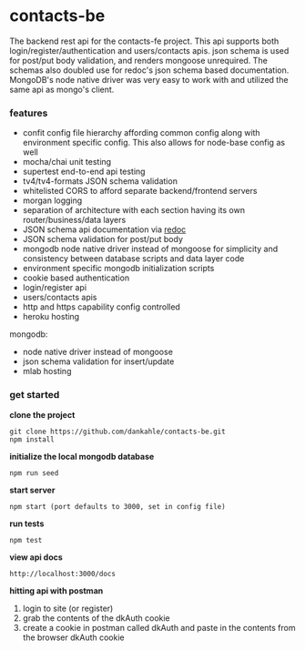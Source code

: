 # contacts-be  

The backend rest api for the contacts-fe project. This api supports both login/register/authentication and users/contacts apis. json schema is used for post/put body validation, and renders mongoose unrequired. The schemas also doubled use for redoc's json schema based documentation. MongoDB's node native driver was very easy to work with and utilized the same api as mongo's client. 

### features
* confit config file hierarchy affording common config along with environment specific config. This also allows for node-base config as well
* mocha/chai unit testing 
* supertest end-to-end api testing
* tv4/tv4-formats JSON schema validation
* whitelisted CORS to afford separate backend/frontend servers
* morgan logging
* separation of architecture with each section having its own router/business/data layers
* JSON schema api documentation via [redoc](https://github.com/Rebilly/ReDoc)
* JSON schema validation for post/put body
* mongodb node native driver instead of mongoose for simplicity and consistency between database scripts and data layer code
* environment specific mongodb initialization scripts
* cookie based authentication
* login/register api
* users/contacts apis
* http and https capability config controlled
* heroku hosting

mongodb:
* node native driver instead of mongoose
* json schema validation for insert/update
* mlab hosting

### get started  

**clone the project**  
```
git clone https://github.com/dankahle/contacts-be.git
npm install
```
  
**initialize the local mongodb database**
```
npm run seed
```
**start server**
```
npm start (port defaults to 3000, set in config file)
```
**run tests**
```
npm test
```

**view api docs**
```
http://localhost:3000/docs
```

**hitting api with postman**  
1. login to site (or register)
2. grab the contents of the dkAuth cookie
3. create a cookie in postman called dkAuth and paste in the contents from the browser dkAuth cookie


